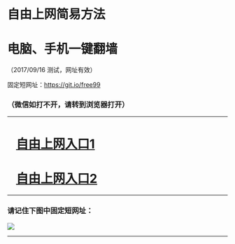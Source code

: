 ﻿# 自由上网简易方法

# 电脑、手机一键翻墙

（2017/09/16 测试，网址有效）

固定短网址：https://git.io/free99

### （微信如打不开，请转到浏览器打开）


***





# &nbsp;&nbsp; <a href="http://ft3242420284.fwq-tz1003.online/fwqtz01.html?t=09160017435 " target="_blank">自由上网入口1</a>
# &nbsp;&nbsp; <a href="http://ft2400526370.fwq-tz1004.online/fwqtz02.html?t=091600127236 " target="_blank">自由上网入口2</a>
***

### 请记住下图中固定短网址：

<img src="https://s3-us-west-2.amazonaws.com/fwq-1001/yjfq-20170905okok.png" /> 


***

